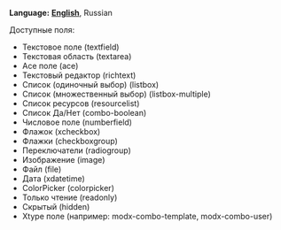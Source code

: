 **Language:** **[English](/core/components/extrafields/docs/doc_en.md)**, Russian

Доступные поля:
 - Текстовое поле (textfield)
 - Текстовая область (textarea)
 - Ace поле (ace)
 - Текстовый редактор (richtext)
 - Список (одиночный выбор) (listbox)
 - Список (множественный выбор) (listbox-multiple)
 - Список ресурсов (resourcelist)
 - Список Да/Нет (combo-boolean)
 - Числовое поле (numberfield)
 - Флажок (xcheckbox)
 - Флажки (checkboxgroup)
 - Переключатели (radiogroup)
 - Изображение (image)
 - Файл (file)
 - Дата (xdatetime)
 - ColorPicker (colorpicker)
 - Только чтение (readonly)
 - Скрытый (hidden)
 - Xtype поле (например: modx-combo-template, modx-combo-user)